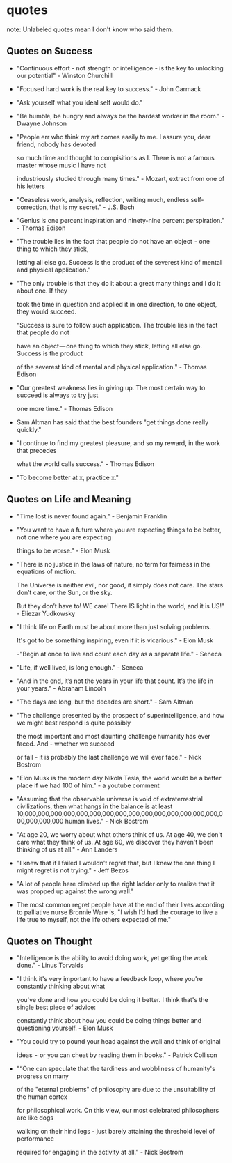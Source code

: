 # quotes

note: Unlabeled quotes mean I don't know who said them.

## Quotes on Success

* "Continuous effort - not strength or intelligence - is the key to unlocking our potential" - Winston Churchill
* "Focused hard work is the real key to success." - John Carmack
* "Ask yourself what you ideal self would do."
* "Be humble, be hungry and always be the hardest worker in the room." - Dwayne Johnson
* "People err who think my art comes easily to me. I assure you, dear friend, nobody has devoted

   so much time and thought to compisitions as I. There is not a famous master whose music I have not 

   industriously studied through many times." - Mozart, extract from one of his letters

* "Ceaseless work, analysis, reflection, writing much, endless self-correction, that is my secret." - J.S. Bach
* "Genius is one percent inspiration and ninety-nine percent perspiration." - Thomas Edison
* "The trouble lies in the fact that people do not have an object  - one thing to which they stick, 

   letting all else go. Success is the product of the severest kind of mental and physical application.”

* "The only trouble is that they do it about a great many things and I do it about one. If they 

  took the time in question and applied it in one direction, to one object, they would succeed.

  “Success is sure to follow such application. The trouble lies in the fact that people do not 

  have an object — one thing to which they stick, letting all else go. Success is the product 

  of the severest kind of mental and physical application." - Thomas Edison

* "Our greatest weakness lies in giving up. The most certain way to succeed is always to try just

  one more time." - Thomas Edison

* Sam Altman has said that the best founders "get things done really quickly."
* "I continue to find my greatest pleasure, and so my reward, in the work that precedes 

  what the world calls success." - Thomas Edison

* "To become better at x, practice x."

## Quotes on Life and Meaning

* "Time lost is never found again." - Benjamin Franklin
* "You want to have a future where you are expecting things to be better, not one where you are expecting 

  things to be worse." - Elon Musk

* "There is no justice in the laws of nature, no term for fairness in the equations of motion. 

  The Universe is neither evil, nor good, it simply does not care. The stars don’t care, or the Sun, or the sky. 

  But they don’t have to! WE care! There IS light in the world, and it is US!" - Eliezar Yudkowsky

* "I think life on Earth must be about more than just solving problems.

  It's got to be something inspiring, even if it is vicarious." - Elon Musk

  -"Begin at once to live and count each day as a separate life." - Seneca

* "Life, if well lived, is long enough." - Seneca
* "And in the end, it’s not the years in your life that count. It’s the life in your years." - Abraham Lincoln
* "The days are long, but the decades are short." - Sam Altman
* "The challenge presented by the prospect of superintelligence, and how we might best respond is quite possibly 

  the most important and most daunting challenge humanity has ever faced. And - whether we succeed 

  or fail - it is probably the last challenge we will ever face." - Nick Bostrom

* "Elon Musk is the modern day Nikola Tesla, the world would be a better place if we had 100 of him." - a youtube comment
* "Assuming that the observable universe is void of extraterrestrial civilizations, then what hangs in the balance is at least 10,000,000,000,000,000,000,000,000,000,000,000,000,000,000,000,000,000,000,000 human lives." - Nick Bostrom
* "At age 20, we worry about what others think of us. At age 40, we don't care what they think of us. At age 60, we discover they haven't been thinking of us at all." - Ann Landers
* "I knew that if I failed I wouldn't regret that, but I knew the one thing I might regret is not trying." - Jeff Bezos
* "A lot of people here climbed up the right ladder only to realize that it was propped up against the wrong wall."
* The most common regret people have at the end of their lives according to palliative nurse Bronnie Ware is, "I wish I’d had the courage to live a life true to myself, not the life others expected of me."

## Quotes on Thought

* "Intelligence is the ability to avoid doing work, yet getting the work done." - Linus Torvalds
* "I think it's very important to have a feedback loop, where you're constantly thinking about what 

  you've done and how you could be doing it better. I think that's the single best piece of advice: 

  constantly think about how you could be doing things better and questioning yourself. - Elon Musk

* "You could try to pound your head against the wall and think of original 

  ideas  -  or you can cheat by reading them in books." - Patrick Collison

* "“One can speculate that the tardiness and wobbliness of humanity's progress on many 

  of the "eternal problems" of philosophy are due to the unsuitability of the human cortex 

  for philosophical work. On this view, our most celebrated philosophers are like dogs 

  walking on their hind legs - just barely attaining the threshold level of performance 

  required for engaging in the activity at all.” - Nick Bostrom

